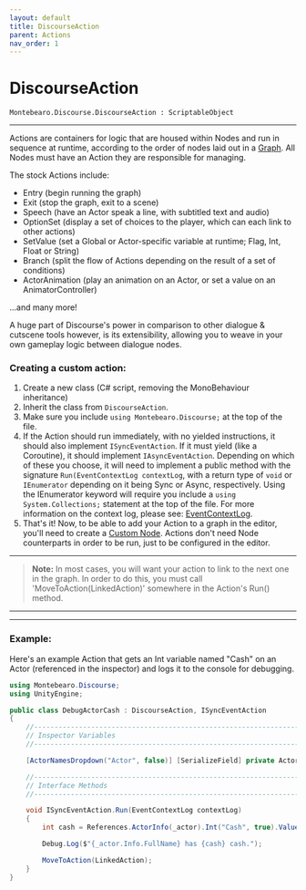 ```yaml
---
layout: default
title: DiscourseAction
parent: Actions
nav_order: 1
---
```


# DiscourseAction

```
Montebearo.Discourse.DiscourseAction : ScriptableObject
```
---

Actions are containers for logic that are housed within Nodes and run in sequence at runtime, according to the order of nodes laid out in a [Graph](graph.md). All Nodes must have an Action they are responsible for managing.

The stock Actions include:

- Entry (begin running the graph)
- Exit (stop the graph, exit to a scene)
- Speech (have an Actor speak a line, with subtitled text and audio)
- OptionSet (display a set of choices to the player, which can each link to other actions)
- SetValue (set a Global or Actor-specific variable at runtime; Flag, Int, Float or String)
- Branch (split the flow of Actions depending on the result of a set of conditions)
- ActorAnimation (play an animation on an Actor, or set a value on an AnimatorController)

...and many more!


A huge part of Discourse's power in comparison to other dialogue & cutscene tools however, is its extensibility, allowing you to weave in your own gameplay logic between dialogue nodes.


### Creating a custom action:

1. Create a new class (C# script, removing the MonoBehaviour inheritance)
2. Inherit the class from `DiscourseAction`.
3. Make sure you include `using Montebearo.Discourse;` at the top of the file.
4. If the Action should run immediately, with no yielded instructions, it should also implement `ISyncEventAction`. If it must yield (like a Coroutine), it should implement `IAsyncEventAction`. Depending on which of these you choose, it will need to implement a public method with the signature `Run(EventContextLog contextLog`, with a return type of `void` or `IEnumerator` depending on it being Sync or Async, respectively. Using the IEnumerator keyword will require you include a `using System.Collections;` statement at the top of the file. For more information on the context log, please see: [EventContextLog](event-context-log.md).
6. That's it! Now, to be able to add your Action to a graph in the editor, you'll need to create a [Custom Node](custom-nodes.md). Actions don't need Node counterparts in order to be run, just to be configured in the editor.

---

> **Note:** In most cases, you will want your action to link to the next one in the graph. In order to do this, you must call 'MoveToAction(LinkedAction)' somewhere in the Action's Run() method.

---


---

### Example:

Here's an example Action that gets an Int variable named "Cash" on an Actor (referenced in the inspector) and logs it to the console for debugging.

```c#
using Montebearo.Discourse;
using UnityEngine;

public class DebugActorCash : DiscourseAction, ISyncEventAction
{
    //-----------------------------------------------------------------------------------------
    // Inspector Variables
    //-----------------------------------------------------------------------------------------

    [ActorNamesDropdown("Actor", false)] [SerializeField] private ActorReference _actor = null;

    //-----------------------------------------------------------------------------------------
    // Interface Methods
    //-----------------------------------------------------------------------------------------

    void ISyncEventAction.Run(EventContextLog contextLog)
    {
        int cash = References.ActorInfo(_actor).Int("Cash", true).Value;

        Debug.Log($"{_actor.Info.FullName} has {cash} cash.");

        MoveToAction(LinkedAction);
    }
}

```
